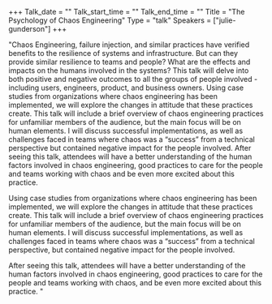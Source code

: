 +++
Talk_date = ""
Talk_start_time = ""
Talk_end_time = ""
Title = "The Psychology of Chaos Engineering"
Type = "talk"
Speakers = ["julie-gunderson"]
+++

"Chaos Engineering, failure injection, and similar practices have verified benefits to the resilience of systems and infrastructure. But can they provide similar resilience to teams and people? What are the effects and impacts on the humans involved in the systems? This talk will delve into both positive and negative outcomes to all the groups of people involved - including users, engineers, product, and business owners.
Using case studies from organizations where chaos engineering has been implemented, we will explore the changes in attitude that these practices create. This talk will include a brief overview of chaos engineering practices for unfamiliar members of the audience, but the main focus will be on human elements. I will discuss successful implementations, as well as challenges faced in teams where chaos was a “success” from a technical perspective but contained negative impact for the people involved.
After seeing this talk, attendees will have a better understanding of the human factors involved in chaos engineering, good practices to care for the people and teams working with chaos and be even more excited about this practice.

Using case studies from organizations where chaos engineering has been implemented, we will explore the changes in attitude that these practices create. This talk will include a brief overview of chaos engineering practices for unfamiliar members of the audience, but the main focus will be on human elements. I will discuss successful implementations, as well as challenges faced in teams where chaos was a “success” from a technical perspective, but contained negative impact for the people involved.

After seeing this talk, attendees will have a better understanding of the human factors involved in chaos engineering, good practices to care for the people and teams working with chaos, and be even more excited about this practice. "
